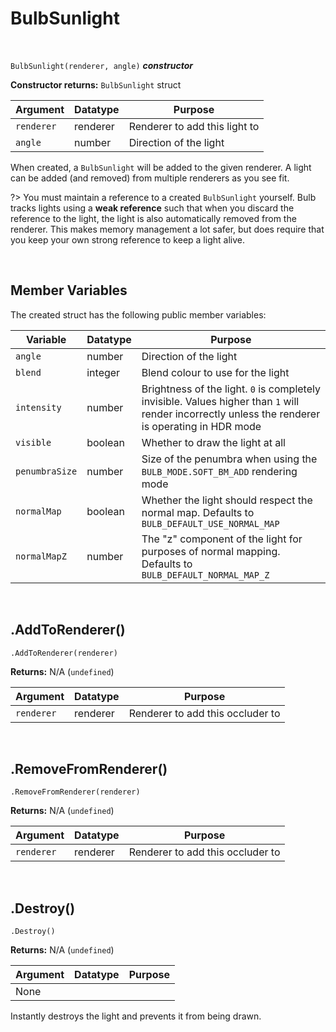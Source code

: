 # BulbSunlight

&nbsp;

`BulbSunlight(renderer, angle)` ***constructor***

**Constructor returns:** `BulbSunlight` struct

|Argument  |Datatype    |Purpose                      |
|----------|------------|-----------------------------|
|`renderer`|renderer    |Renderer to add this light to|
|`angle`   |number      |Direction of the light       |

When created, a `BulbSunlight` will be added to the given renderer. A light can be added (and removed) from multiple renderers as you see fit.

?> You must maintain a reference to a created `BulbSunlight` yourself. Bulb tracks lights using a **weak reference** such that when you discard the reference to the light, the light is also automatically removed from the renderer. This makes memory management a lot safer, but does require that you keep your own strong reference to keep a light alive.

&nbsp;

## Member Variables

The created struct has the following public member variables:

|Variable      |Datatype|Purpose                                                                                   |
|--------------|--------|------------------------------------------------------------------------------------------|
|`angle`       |number  |Direction of the light                                                                    |
|`blend`       |integer |Blend colour to use for the light                                                         |
|`intensity`   |number  |Brightness of the light. `0` is completely invisible. Values higher than `1` will render incorrectly unless the renderer is operating in HDR mode|
|`visible`     |boolean |Whether to draw the light at all                                                          |
|`penumbraSize`|number  |Size of the penumbra when using the `BULB_MODE.SOFT_BM_ADD` rendering mode                |
|`normalMap`   |boolean |Whether the light should respect the normal map. Defaults to `BULB_DEFAULT_USE_NORMAL_MAP`|
|`normalMapZ`  |number  |The "z" component of the light for purposes of normal mapping. Defaults to `BULB_DEFAULT_NORMAL_MAP_Z`|

&nbsp;

## .AddToRenderer()

`.AddToRenderer(renderer)`

**Returns:** N/A (`undefined`)

|Argument  |Datatype|Purpose                         |
|----------|--------|--------------------------------|
|`renderer`|renderer|Renderer to add this occluder to|

&nbsp;

## .RemoveFromRenderer()

`.RemoveFromRenderer(renderer)`

**Returns:** N/A (`undefined`)

|Argument  |Datatype|Purpose                         |
|----------|--------|--------------------------------|
|`renderer`|renderer|Renderer to add this occluder to|

&nbsp;

## .Destroy()

`.Destroy()`

**Returns:** N/A (`undefined`)

|Argument|Datatype|Purpose|
|--------|--------|-------|
|None    |        |       |

Instantly destroys the light and prevents it from being drawn.